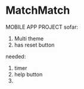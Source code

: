 # MatchMatch
MOBILE APP PROJECT
sofar:
1. Multi theme
2. has reset button

needed:

1. timer
2. help button
3.
